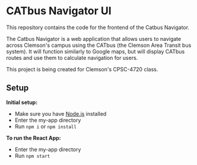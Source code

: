 # CATbus Navigator UI

This repository contains the code for the frontend of the Catbus Navigator.  

The Catbus Navigator is a web application that allows users to navigate across Clemson's campus using the CATbus (the Clemson Area Transit bus system). It will function similarly to Google maps, but will display CATbus routes and use them to calculate navigation for users.

This project is being created for Clemson's CPSC-4720 class.

## Setup
**Initial setup:**
- Make sure you have [Node.js](https://nodejs.org) installed
- Enter the my-app directory
- Run `npm i` or `npm install`

**To run the React App:**
- Enter the my-app directory
- Run `npm start`